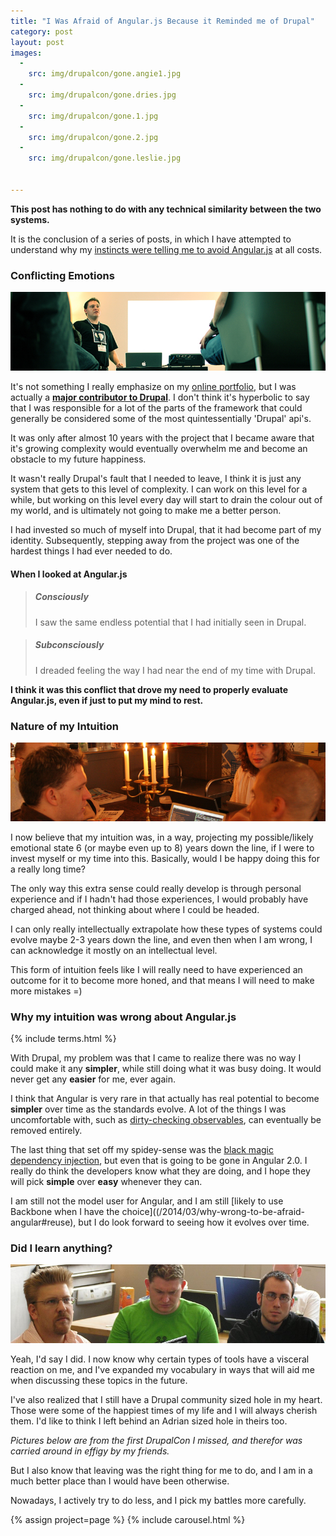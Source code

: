 ```yaml
---
title: "I Was Afraid of Angular.js Because it Reminded me of Drupal"
category: post
layout: post
images:
  - 
    src: img/drupalcon/gone.angie1.jpg
  - 
    src: img/drupalcon/gone.dries.jpg
  - 
    src: img/drupalcon/gone.1.jpg
  - 
    src: img/drupalcon/gone.2.jpg
  - 
    src: img/drupalcon/gone.leslie.jpg


---
```

<p><strong>This post has nothing to do with any technical similarity
between the two systems.</strong></p>

It is the conclusion of a series of posts, in which
I have attempted to understand why my <a href='/2014/03/wrong-to-be-afraid-of-angular'>instincts were telling me to avoid
Angular.js</a> at all costs.

<!--more-->

### Conflicting Emotions

<div class='img-wrapper'>
    <img src='/img/drupalcon/brussels.png' />
</div>

It's not something I really emphasize on my [online portfolio](/portfolio), but
I was actually a [__major contributor to Drupal__](https://drupal.org/node/956624). I don't think
it's hyperbolic to say that I was responsible for a lot of the parts of the framework
that could generally be considered some of the most quintessentially 'Drupal' api's.

It was only after almost 10 years with the project that I became aware that it's
growing complexity would eventually overwhelm me and become an obstacle to my future happiness.

It wasn't really Drupal's fault that I needed to leave, I think it is just any system
that gets to this level of complexity. I can work on this level for a while, but working
on this level every day will start to drain the colour out of my world, and is ultimately
not going to make me a better person.

I had invested so much of myself into Drupal, that it had become part of my identity.
Subsequently, stepping away from the project was one of the hardest things I had ever needed to do.

#### When I looked at Angular.js

<blockquote class='col-md-6'>
<h5>Consciously</h5>
<p>I saw the same endless potential that I had initially seen in Drupal.</p>
</blockquote>
<blockquote class='col-md-6'>
<h5>Subconsciously</h5>
<p>I dreaded feeling the way I had near the end of my time with Drupal.</p>
</blockquote>

__I think it was this conflict that drove my need to properly evaluate Angular.js,
even if just to put my mind to rest.__

### Nature of my Intuition

<div class='img-wrapper'>
    <img src='/img/drupalcon/amst2.png' />
</div>

I now believe that my intuition was, in a way, projecting my possible/likely emotional
state 6 (or maybe even up to 8) years down the line, if I were to invest myself or my time into this.
Basically, would I be happy doing this for a really long time?

The only way this extra sense could really develop is through personal experience and
if I hadn't had those experiences, I would probably have charged ahead, not thinking
about where I could be headed.

I can only really intellectually extrapolate how these types of systems could evolve
maybe 2-3 years down the line, and even then when I am wrong, I can acknowledge it
mostly on an intellectual level.

This form of intuition feels like I will really need to have experienced an outcome for
it to become more honed, and that means I will need to make more mistakes =)

### Why my intuition was wrong about Angular.js

{% include terms.html %}

With Drupal, my problem was that I came to realize there was no way I could make it
any __simpler__, while still doing what it was busy doing. It would never get any
__easier__ for me, ever again.

I think that Angular is very rare in that actually has real potential to become __simpler__
over time as the standards evolve. A lot of the things I was uncomfortable with,
such as [dirty-checking observables](/2014/03/why-wrong-to-be-afraid-angular#observables), can eventually be removed entirely.

The last thing that set off my spidey-sense was the [black magic dependency injection](/2014/03/complexity-creeps-concerned-for-future-of-angular),
but even that is going to be gone in Angular 2.0. I really do think the developers know
what they are doing, and I hope they will pick __simple__ over __easy__ whenever they can.

I am still not the model user for Angular, and I am still [likely to use
Backbone when I have the choice]((/2014/03/why-wrong-to-be-afraid-angular#reuse), but I do look forward to seeing how
it evolves over time. 

### Did I learn anything?

<div class='img-wrapper'>
    <img src='/img/drupalcon/amst.png' />
</div>

Yeah, I'd say I did. I now know why certain types of tools have a visceral
reaction on me, and I've expanded my vocabulary in ways that will
aid me when discussing these topics in the future.

I've also realized that I still have a Drupal community sized hole in my heart. Those were
some of the happiest times of my life and I will always cherish them. I'd
like to think I left behind an Adrian sized hole in theirs too.

_Pictures below are from the first DrupalCon I missed, and therefor was carried around in effigy by my friends._

But I also know that leaving was the right thing for me to do, and I am
in a much better place than I would have been otherwise.

Nowadays, I actively try to do less, and I pick my battles more carefully.

{% assign project=page %}
{% include carousel.html %}
